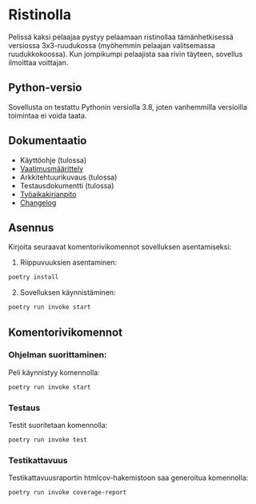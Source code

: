 # Ristinolla

Pelissä kaksi pelaajaa pystyy pelaamaan ristinollaa tämänhetkisessä versiossa 3x3-ruudukossa (myöhemmin pelaajan valitsemassa ruudukkokoossa). Kun jompikumpi pelaajista saa rivin täyteen, sovellus ilmoittaa voittajan.

## Python-versio

Sovellusta on testattu Pythonin versiolla 3.8, joten vanhemmilla versioilla toimintaa ei voida taata.

## Dokumentaatio

- Käyttöohje (tulossa)
- [Vaatimusmäärittely](.dokumentaatio/vaatimusmaarittely.md)
- Arkkitehtuurikuvaus (tulossa)
- Testausdokumentti (tulossa)
- [Työaikakirjanpito](.dokumentaatio/tuntikirjanpito.md)
- [Changelog](.dokumentaatio/changelog.md)

## Asennus

Kirjoita seuraavat komentorivikomennot sovelluksen asentamiseksi:

1. Riippuvuuksien asentaminen:

```bash
poetry install
```

2. Sovelluksen käynnistäminen:

```bash
poetry run invoke start
```

## Komentorivikomennot

### Ohjelman suorittaminen:

Peli käynnistyy komennolla:

```bash
poetry run invoke start
```

### Testaus

Testit suoritetaan komennolla:

```bash
poetry run invoke test
```

### Testikattavuus

Testikattavuusraportin htmlcov-hakemistoon saa generoitua komennolla:

```bash
poetry run invoke coverage-report
```

